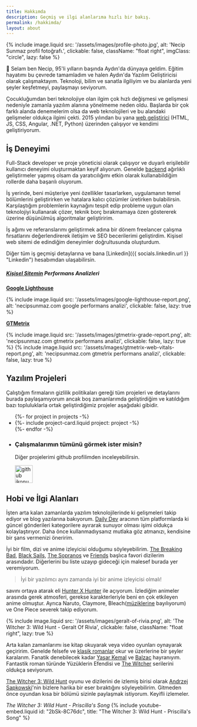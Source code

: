 ```yaml
---
title: Hakkımda
description: Geçmiş ve ilgi alanlarıma hızlı bir bakış.
permalink: /hakkimda/
layout: about
---
```



{% include image.liquid src: '/assets/images/profile-photo.jpg', alt: 'Necip Sunmaz profil fotoğrafı.', clickable: false, className: "float right", imgClass: "circle", lazy: false %}

👋 Selam ben Necip, 95'li yılların başında Aydın'da dünyaya geldim. Eğitim hayatımı bu çevrede tamamladım ve halen Aydın'da Yazılım Geliştiricisi olarak çalışmaktayım. Teknoloji, bilim ve sanatla ilgiliyim ve bu alanlarda yeni şeyler keşfetmeyi, paylaşmayı seviyorum.

Çocukluğumdan beri teknolojiye olan ilgim çok hızlı değişmesi ve gelişmesi nedeniyle zamanla yazılım alanına yönelmeme neden oldu. Başlarda bir çok farklı alanda denemelerim olsa da web teknolojileri ve bu alandaki gelişmeler oldukça ilgimi çekti. 2015 yılından bu yana [web geliştirici](https://tr.wikipedia.org/wiki/Web_geli%C5%9Ftirici "web geliştirici") (HTML, JS, CSS, Angular, .NET, Python) üzerinden çalışıyor ve kendimi geliştiriyorum.

## İş Deneyimi

Full-Stack developer ve proje yöneticisi olarak çalışıyor ve duyarlı erişilebilir kullanıcı deneyimi oluşturmaktan keyif alıyorum. Genelde [backend](https://en.wikipedia.org/wiki/Frontend_and_backend "backend") ağırlıklı geliştirmeler yapmış olsam da yaratıcılığımı etkin olarak kullanabildiğim rollerde daha başarılı oluyorum.

İş yerinde, beni müşteriye yeni özellikler tasarlarken, uygulamanın temel bölümlerini geliştirirken ve hatalara kalıcı çözümler üretirken bulabilirsin. Karşılaştığım problemlerin kaynağını tespit edip probleme uygun olan teknolojiyi kullanarak çözer, teknik borç bırakmamaya özen göstererek üzerine düşünülmüş algoritmalar geliştiririm.

İş ağımı ve referanslarımı geliştirmek adına bir dönem freelancer çalışma fırsatlarını değerlendirerek iletişim ve SEO becerilerimi geliştirdim. Kişisel web sitemi de edindiğim deneyimler doğrultusunda oluşturdum.

Diğer tüm iş geçmişi detaylarına ve bana [Linkedin]({{ socials.linkedin.url }} "Linkedin") hesabımdan ulaşabilirsin.

##### [Kişisel Sitemin](/) Performans Analizleri

**[Google Lighthouse](https://developers.google.com/web/tools/lighthouse "Google Lighthouse")**

{% include image.liquid src: '/assets/images/google-lighthouse-report.png', alt: 'necipsunmaz.com google performans analizi', clickable: false, lazy: true %}

**[GTMetrix](https://gtmetrix.com/ "GTMetrix")**

{% include image.liquid src: '/assets/images/gtmetrix-grade-report.png', alt: 'necipsunmaz.com gtmetrix performans analizi', clickable: false, lazy: true %}
{% include image.liquid src: '/assets/images/gtmetrix-web-vitals-report.png', alt: 'necipsunmaz.com gtmetrix performans analizi', clickable: false, lazy: true %}

## Yazılım Projeleri

Çalıştığım firmaların gizlilik politikaları gereği tüm projeleri ve detaylarını burada paylaşamıyorum ancak boş zamanlarımda geliştirdiğim ve katıldığım bazı topluluklarla ortak geliştirdiğimiz projeler aşağıdaki gibidir.

<ul class="project-grid">
  {%- for project in projects -%}
    <li class="project-wrapper">
      {%- include project-card.liquid project: project -%}
    </li>
  {%- endfor -%}
  <li class="project-wrapper github-cta">
    <h3 class="github-cta-heading font-base">Çalışmalarımın tümünü görmek ister misin?</h3>
    <p class="github-cta-subheading">Diğer projelerimi github profilimden inceleyebilirsin.</p>
    <a
      aria-label="Necip Sunmaz's GitHub profile."
      href="https://github.com/necipsunmaz?tab=repositories"
      ><img height="48" width="48" src="https://cdn.jsdelivr.net/npm/simple-icons@v6/icons/github.svg"
              alt="github ikonu" loading="lazy"/></a>
  </li>
</ul>

## Hobi ve İlgi Alanları

İşten arta kalan zamanlarda yazılım teknolojilerinde ki gelişmeleri takip ediyor ve blog yazılarına bakıyorum. [Daily Dev](https://daily.dev/ "Daily Dev") aracının tüm platformlarda ki güncel gönderileri kategorilere ayırarak sunuyor olması işimi oldukça kolaylaştırıyor. Daha önce kullanmadıysanız mutlaka göz atmanızı, kendisine bir şans vermenizi öneririm.

İyi bir film, dizi ve anime izleyicisi olduğumu söyleyebilirim. [The Breaking Bad](https://www.imdb.com/title/tt0903747/ "The Breaking Bad"), [Black Sails](https://www.imdb.com/title/tt2375692/ "Black Sails"), [The Sopranos](https://www.imdb.com/title/tt0141842/ "The Sopranos") ve [Friends](https://www.imdb.com/title/tt0108778/ "Friends") başlıca favori dizilerim arasındadır. Diğerlerini bu liste uzayıp gideceği için malesef burada yer veremiyorum.

> İyi bir yazılımcı aynı zamanda iyi bir anime izleyicisi olmalı!

savını ortaya atarak eli [Hunter X Hunter](https://tr.wikipedia.org/wiki/Hunter_X_Hunter "Hunter X Hunter") ile açıyorum. İzlediğim animeler arasında gerek atmosferi, gerekse karakterleriyle beni en çok etkileyen anime olmuştur. Ayrıca Naruto, Claymore, Bleach([müziklerine](https://www.youtube.com/watch?v=4fRaWZji_Co "müziklerine") bayılıyorum) ve One Piece severek takip ediyorum.

{% include image.liquid src: '/assets/images/geralt-of-rivia.png', alt: 'The Witcher 3: Wild Hunt - Geralt Of Rivia', clickable: false, className: "float right", lazy: true %}

Arta kalan zamanlarımı ise kitap okuyarak veya video oyunları oynayarak geçiririm. Genelde felsefe ve [klasik romanlar](https://tr.wikipedia.org/wiki/Kategori:Klasik_romanlar "klasik romanlar") okur ve üzerlerine bir şeyler karalarım. Fanatik denebilecek kadar [Yaşar Kemal](https://tr.wikipedia.org/wiki/Ya%C5%9Far_Kemal "Yaşar Kemal") ve [Balzac](https://tr.wikipedia.org/wiki/Honor%C3%A9_de_Balzac "Balzac") hayranıyım. Fantastik roman türünde Yüzüklerin Efendisi ve [The Witcher](https://tr.wikipedia.org/wiki/The_Witcher "The Witcher") serilerini oldukça seviyorum.

[The Witcher 3: Wild Hunt](https://tr.wikipedia.org/wiki/The_Witcher_3:_Wild_Hunt "The Witcher 3: Wild Hunt") oyunu ve dizilerini de izlemiş birisi olarak [Andrzej Sapkowski](https://tr.wikipedia.org/wiki/Andrzej_Sapkowski "Andrzej Sapkowski")'nin bizlere harika bir eser bıraktığını söyleyebilirim. Gitmeden önce oyundan kısa bir bölümü sizinle paylaşmak istiyorum. Keyifli izlemeler.

_The Witcher 3: Wild Hunt - Priscilla's Song_
{% include youtube-embed.liquid id: "2bSk-8C76dc", title: "The Witcher 3: Wild Hunt - Priscilla's Song" %}
